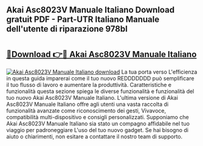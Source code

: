 ## Akai Asc8023V Manuale Italiano Download gratuit PDF - Part-UTR Italiano Manuale dell'utente di riparazione 978bI

# <h2><a href="http://dfb0k40.blite.top/?on=Akai+Asc8023V+Manuale+Italiano">🔗Download 👉🔴 Akai Asc8023V Manuale Italiano</a></h2>

[![Akai Asc8023V Manuale Italiano download](https://i.imgur.com/lujVjoI.png)](http://dfb0k40.blite.top/?on=Akai+Asc8023V+Manuale+Italiano)
La tua porta verso L'efficienza in questa guida imparerai come il tuo nuovo REDDDDDDD può semplificare il tuo flusso di lavoro e aumentare la produttività. Caratteristiche e funzionalità questa sezione spiega le diverse funzionalità e funzionalità del tuo nuovo Akai Asc8023V Manuale Italiano. L'ultima versione di Akai Asc8023V Manuale Italiano offre agli utenti una vasta raccolta di funzionalità avanzate come riconoscimento dei gesti, Vivavoce, compatibilità multi-dispositivo e consigli personalizzati. Supponiamo che Akai Asc8023V Manuale Italiano sia stato un compagno affidabile nel tuo viaggio per padroneggiare L'uso del tuo nuovo gadget. Se hai bisogno di aiuto o chiarimenti, non esitare a contattare il nostro team di supporto.
